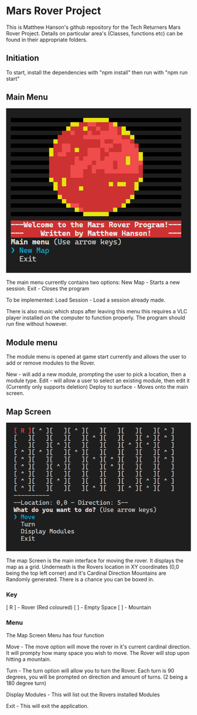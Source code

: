 # Mars Rover Project

This is Matthew Hanson's github repository for the Tech Returners Mars Rover Project.
Details on particular area's (Classes, functions etc) can be found in their appropriate folders.

## Initiation

To start, install the dependencies with "npm install" then run with "npm run start"

## Main Menu

![Main Menu Image](/docs/docimgs/MainMenu.png)

The main menu currently contains two options:
New Map - Starts a new session.
Exit - Closes the program

To be implemented:
Load Session - Load a session already made.

There is also music which stops after leaving this menu this requires a VLC player installed on the computer to function properly.
The program should run fine without however.

## Module menu

The module menu is opened at game start currently and allows the user to add or remove modules to the Rover.

New - will add a new module, prompting the user to pick a location, then a module type.
Edit - will allow a user to select an existing module, then edit it (Currently only supports deletion)
Deploy to surface - Moves onto the main screen.

## Map Screen

![Map Screen Image](/docs/docimgs/MapScreen.png)

The map Screen is the main interface for moving the rover. It displays the map as a grid.
Underneath is the Rovers location in XY coordinates (0,0 being the top left corner) and it's Cardinal Direction
Mountains are Randomly generated. There is a chance you can be boxed in.

### Key

[ R ] - Rover (Red coloured)
[ ] - Empty Space
[ ] - Mountain

### Menu

The Map Screen Menu has four function

Move - The move option will move the rover in it's current cardinal direction. It will prompty how many space you wish to move.
The Rover will stop upon hitting a mountain.

Turn - The turn option will allow you to turn the Rover. Each turn is 90 degrees, you will be prompted on direction and amount of turns. (2 being a 180 degree turn)

Display Modules - This will list out the Rovers installed Modules

Exit - This will exit the application.
